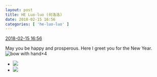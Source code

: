 ```yaml
---
layout: post
title: HE Luo-luo (何洛洛)
date: 2018-02-15 16:56
categories: [ 'he-luo-luo' ]
---
```


<div class="weibo-info">
  <a href="https://weibo.com/6117570574/G3f96sDhy">2018-02-15 16:56</a>
</div>

May you be happy and prosperous. Here I greet you for the New Year. ![bow with hand](https://img.t.sinajs.cn/t4/appstyle/expression/ext/normal/06/zuoyi_org.gif)×4

<!-- more -->

<ul class="weibo-pic-list-1">
  <li class="weibo-pic">
    <a href="//wx1.sinaimg.cn/mw690/006G0Hz8ly1foh8dq9htsj31ww2pf7wh.jpg"><img src="//wx1.sinaimg.cn/thumb150/006G0Hz8ly1foh8dq9htsj31ww2pf7wh.jpg"/></a>
  </li>
  <li class="weibo-pic">
    <a href="//wx1.sinaimg.cn/mw690/006G0Hz8ly1foh8dn4me4j31ww2pfb29.jpg"><img src="//wx1.sinaimg.cn/thumb150/006G0Hz8ly1foh8dn4me4j31ww2pfb29.jpg"/></a>
  </li>
</ul>
